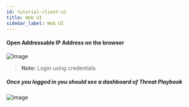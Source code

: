 ```yaml
---
id: tutorial-client-ui
title: Web UI
sidebar_label: Web UI
---
```


#### Open Addressable IP Address on the browser

![Image](/static/img/login.png)


>**Note:** Login using credentials


##### Once you logged in you should see a dashboard of Threat Playbook

![Image](/static/img/dashboard.png)